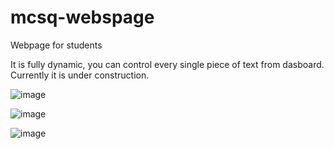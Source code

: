 # mcsq-webspage
Webpage for students

It is fully dynamic, you can control every single piece of text from dasboard.\
Currently it is under construction.

![image](https://user-images.githubusercontent.com/45902447/151496511-65d6cbf8-a450-4cab-9c93-f9b87038690e.png)

![image](https://user-images.githubusercontent.com/45902447/151496698-85de23c8-a7f9-42f7-ae1d-c8d27cf1c7b8.png)

![image](https://user-images.githubusercontent.com/45902447/151496843-ab8a74ef-8ce7-41dd-a228-cfda26accf49.png)
